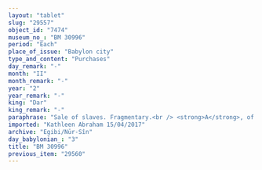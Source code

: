 ```yaml
---
layout: "tablet"
slug: "29557"
object_id: "7474"
museum_no_: "BM 30996"
period: "Each"
place_of_issue: "Babylon city"
type_and_content: "Purchases"
day_remark: "-"
month: "II"
month_remark: "-"
year: "2"
year_remark: "-"
king: "Dar"
king_remark: "-"
paraphrase: "Sale of slaves. Fragmentary.<br /> <strong>A</strong>, of his own free will, sells slaves to <strong>B</strong>, through a proxy <strong><sup>f</sup>E</strong>: the slaves are<strong> C<sub>1</sub></strong> and his wife <strong><sup>f</sup>C<sub>2</sub></strong>, <strong>C<sub>3</sub></strong>, <strong>C<sub>4</sub></strong>, <strong><sup>f</sup>C<sub>5</sub></strong>, <strong><sup>f</sup>C<sub>6</sub></strong>,<strong>C<sub>7</sub></strong>, C<sub>8</sub> (name missing, his eldest brother), <strong>C<sub>9</sub></strong> and <strong>C<sub>10</sub></strong>. In total, he sells ten of his slaves for a purchase price amounting to 22 minas of silver. After a large gap in the tablet, the warranty clause must have followed (only the words &ldquo;<strong>A</strong> guarantees against..&rdquo; are extant). At the end of the text, the seller acknowledges that he has received the entire sum of the purchase price from the buyer. Names of xxx witnesses.<br /> &nbsp;<br /> <strong>A</strong> = Kalbāya/Ṣillāya//Nabāya; <strong>B</strong> = Marduk-nāṣir-apli/Itti-Marduk-balāṭu//Egibi; <strong>C<sub>1</sub> </strong>= Silīm-Bēl; <strong><sup>f</sup>C<sub>2</sub></strong> = <sup>f</sup>Habaṣīrtu, wife of <strong>C<sub>1</sub></strong>; <strong>C<sub>3</sub></strong> = Bēl-eṭranni; <strong>C<sub>4</sub></strong> = &Scaron;ēpit-Bēl; <strong><sup>f</sup>C<sub>5</sub></strong> = <sup>f</sup>Bēl-lū-balṭat; <strong><sup>f</sup>C<sub>6</sub></strong> = <sup>f</sup>Mura&scaron;ītu; <strong>C<sub>7</sub></strong> = &Scaron;ama&scaron;-iddin, brother of <strong>C<sub>8</sub></strong>; <strong>C<sub>8</sub></strong> = [&hellip;]; <strong>C<sub>9</sub></strong> = &Scaron;ama&scaron;-bēlu-uṣur; <strong>C<sub>10</sub></strong> = <sup>f</sup>&Scaron;ikk&ucirc; (wr. <sup>f</sup><em>Sik-ki-pa-&scaron;&aacute;</em>); <strong><sup>f</sup>E</strong> = <sup>f</sup>Bu&rsquo;ītu"
imported: "Kathleen Abraham 15/04/2017"
archive: "Egibi/Nūr-Sîn"
day_babylonian_: "3"
title: "BM 30996"
previous_item: "29560"
---
```

